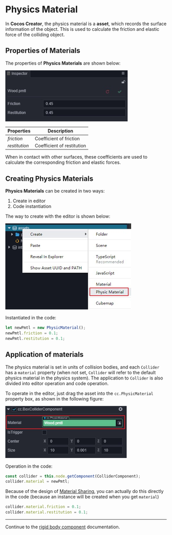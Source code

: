 # Physics Material

In __Cocos Creator__, the physics material is a __asset__, which records the surface information of the object. This is used to calculate the friction and elastic force of the colliding object.

## Properties of Materials

The properties of __Physics Materials__ are shown below:

![physics material](img/physic-material.jpg)

Properties | Description
---|---
*friction* | Coefficient of friction
*restitution* | Coefficient of restitution

When in contact with other surfaces, these coefficients are used to calculate the corresponding friction and elastic forces.

## Creating Physics Materials

__Physics Materials__ can be created in two ways:

1. Create in editor
2. Code instantiation

The way to create with the editor is shown below:

![Create Physics materials](img/create-pmtl.jpg)

Instantiated in the code:

```ts
let newPmtl = new PhysicMaterial();
newPmtl.friction = 0.1;
newPmtl.restitution = 0.1;
```

## Application of materials

The physics material is set in units of collision bodies, and each `Collider` has a `material` property (when not set, `Collider` will refer to the default physics material in the physics system).
The application to `Collider` is also divided into editor operation and code operation.

To operate in the editor, just drag the asset into the `cc.PhysicMaterial` property box, as shown in the following figure:

![apply physics material](img/apply-pmtl.jpg)

Operation in the code:

```ts
const collider = this.node.getComponent(ColliderComponent);
collider.material = newPmtl;
```

Because of the design of [Material Sharing](physics-collider.md##PhysicsMaterial), you can actually do this directly in the code (because an instance will be created when you get `material`)

```ts
collider.material.friction = 0.1;
collider.material.restitution = 0.1;
```

---

Continue to the [rigid body component](physics-rigidbody.md) documentation.
